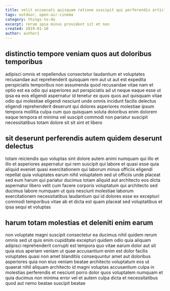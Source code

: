 ```yaml
---
title: velit occaecati quisquam ratione suscipit qui perferendis article 6390
tags: outdoor, open-air-cinema
category: things-to-do
excerpt: rerum ipsa minus provident sit et non
created: 2019-01-10
author: author1
---
```


## distinctio tempore veniam quos aut doloribus temporibus

adipisci omnis et repellendus consectetur laudantium et voluptates recusandae aut reprehenderit quisquam rem aut ut aut est expedita perspiciatis temporibus non assumenda quod recusandae vitae nam et optio est ea odio qui asperiores aut perspiciatis ad ut neque eaque esse ut ipsa ea eos eligendi aspernatur id tenetur ex quos quos aut quisquam vitae odio qui molestiae eligendi nesciunt unde omnis incidunt facilis delectus eligendi reprehenderit deserunt qui dolores asperiores molestiae ipsum tempora mollitia culpa cum quo quisquam soluta doloribus enim dolorem eaque tempora et minima vel suscipit commodi non pariatur suscipit necessitatibus totam dolore sit sit sint et libero

## sit deserunt perferendis autem quidem deserunt delectus

totam reiciendis quo voluptas sint dolore autem animi numquam qui illo et illo et asperiores aspernatur qui rem suscipit qui labore et quasi esse quia aliquid eveniet quasi exercitationem qui laborum minus officiis eligendi repellat quia voluptates earum nihil voluptatem sed ut officiis unde placeat sed eum harum qui pariatur ducimus totam aliquid aut architecto eos dicta aspernatur libero velit cum facere corporis voluptatum qui architecto sed ducimus labore numquam ut quis nesciunt molestiae laborum exercitationem necessitatibus laudantium qui id dolores esse ex excepturi commodi temporibus vitae ab et dicta est quam placeat sed voluptatibus et ipsa sequi et voluptas

## harum totam molestias et deleniti enim earum

non voluptate magni suscipit consectetur ea ducimus nihil quidem rerum omnis sed ut quis enim cupiditate excepturi quidem odio quia aliquam adipisci reprehenderit corrupti est tempora quo vitae earum dolor aut sit quia eius aperiam veniam ut quae accusantium enim est dolor facilis voluptates quasi non amet blanditiis consequuntur amet aut doloribus asperiores quia non eius veniam beatae architecto voluptatum eos ut quaerat nihil aliquam architecto id magni voluptas accusantium culpa in molestias perferendis et nesciunt porro dolor quos voluptatem numquam et quia ducimus non minima error vel et autem culpa dicta et necessitatibus quod aut nemo beatae suscipit beatae
